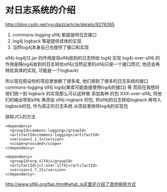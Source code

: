 # 对日志系统的介绍 #
http://blog.csdn.net/yycdaizi/article/details/8276265

1. commons-logging slf4j 都是提供日志接口
2. log4j logback 等是提供具体的实现
3. 当然log4j本身自己也提供了接口和实现

slf4j-log4j12.jar 的作用是将slf4j收到的日志转给 log4j 实现
log4j-over-slf4j 的作用是降log4j收到的日志转给slf4j(当然这里的slf4j只是一个接口而已, 他还会再转给具体的实现, 可能是一个logback)

所以现在假设你的项目里依赖了很多库, 他们用到了很多的日志系统的接口
commons-logging slf4j log4j(某库可能直接使用log4j的接口) 等
而现在我想将他们统一到 logback 的实现那么可以这样做
添加各种 的包 XXX-over-slf4j, 将他们的输出导到slf4j
再添加 slf4j-logback 的包, 将slf4j的日志转给logback
再导入logback的包, 作为真正的日志系统
从项目里排除log4j的实现包

排除JCL的方法
```
<dependency>
  <groupId>commons-logging</groupId>
  <artifactId>commons-logging</artifactId>
  <version>1.1.1</version>
  <scope>provided</scope>
</dependency>

<dependency>
  <groupId>org.slf4j</groupId>
  <artifactId>jcl-over-slf4j</artifactId>
  <version>1.7.21</version>
</dependency>
```
http://www.slf4j.org/faq.html#what_is这里还介绍了其他排除方式
